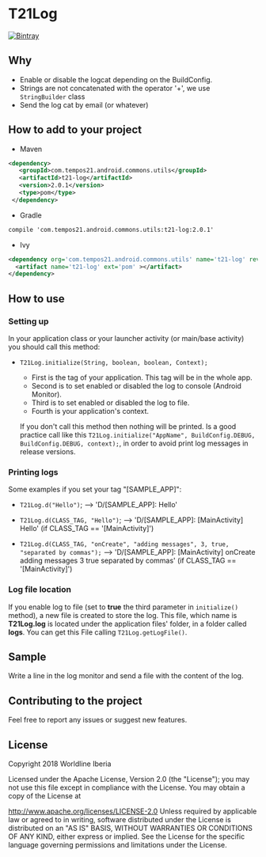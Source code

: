 # T21Log

[![Bintray](https://api.bintray.com/packages/worldline-spain/maven/t21-log/images/download.svg)](https://bintray.com/worldline-spain/maven/t21-log/_latestVersion)


## Why
- Enable or disable the logcat depending on the BuildConfig.
- Strings are not concatenated with the operator '+', we use `StringBuilder` class
- Send the log cat by email (or whatever)

## How to add to your project
- Maven
```xml
<dependency>
   <groupId>com.tempos21.android.commons.utils</groupId>
   <artifactId>t21-log</artifactId>
   <version>2.0.1</version>
   <type>pom</type>
 </dependency>
```
- Gradle
```xml
compile 'com.tempos21.android.commons.utils:t21-log:2.0.1'
```
- Ivy
```xml
<dependency org='com.tempos21.android.commons.utils' name='t21-log' rev='2.0.1'>
  <artifact name='t21-log' ext='pom' ></artifact>
</dependency>
```

## How to use

### Setting up

In your application class or your launcher activity (or main/base activity) you should call this method:

* `T21Log.initialize(String, boolean, boolean, Context);`
	* First is the tag of your application. This tag will be in the whole app.
	* Second is to set enabled or disabled the log to console (Android Monitor).
	* Third is to set enabled or disabled the log to file.
	* Fourth is your application's context.

	If you don't call this method then nothing will be printed.
	Is a good practice call like this `T21Log.initialize("AppName", BuildConfig.DEBUG, BuildConfig.DEBUG, context);`, in order to avoid print log messages in release versions.
    
### Printing logs

Some examples if you set your tag "[SAMPLE_APP]":

* `T21Log.d("Hello")`; --> 'D/[SAMPLE_APP]: Hello'

* `T21Log.d(CLASS_TAG, "Hello")`; --> 'D/[SAMPLE_APP]: [MainActivity] Hello' (if CLASS_TAG == '[MainActivity]')

* `T21Log.d(CLASS_TAG, "onCreate", "adding messages", 3, true, "separated by commas");` --> 'D/[SAMPLE_APP]: [MainActivity] onCreate adding messages 3 true separated by commas' (if CLASS_TAG == '[MainActivity]')

### Log file location

If you enable log to file (set to **true** the third parameter in `initialize()` method), a new file is created to store the log. This file, which name is **T21Log.log** is located under the application files' folder, in a folder called **logs**. You can get this File calling `T21Log.getLogFile()`.

## Sample

Write a line in the log monitor and send a file with the content of the log.

## Contributing to the project

Feel free to report any issues or suggest new features.

## License

Copyright 2018 Worldline Iberia

Licensed under the Apache License, Version 2.0 (the "License"); you may not use this file except in compliance with the License. You may obtain a copy of the License at

http://www.apache.org/licenses/LICENSE-2.0
Unless required by applicable law or agreed to in writing, software distributed under the License is distributed on an "AS IS" BASIS, WITHOUT WARRANTIES OR CONDITIONS OF ANY KIND, either express or implied. See the License for the specific language governing permissions and limitations under the License.
